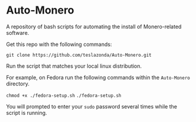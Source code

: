 # Auto-Monero

A repository of bash scripts for automating the install of Monero-related software.

Get this repo with the following commands:


`git clone https://github.com/teslazonda/Auto-Monero.git`

Run the script that matches your local linux distribution.

For example, on Fedora run the following commands within the `Auto-Monero` directory.

`chmod +x ./fedora-setup.sh`
`./fedora-setup.sh`

You will prompted to enter your `sudo` password several times while the script is running.
